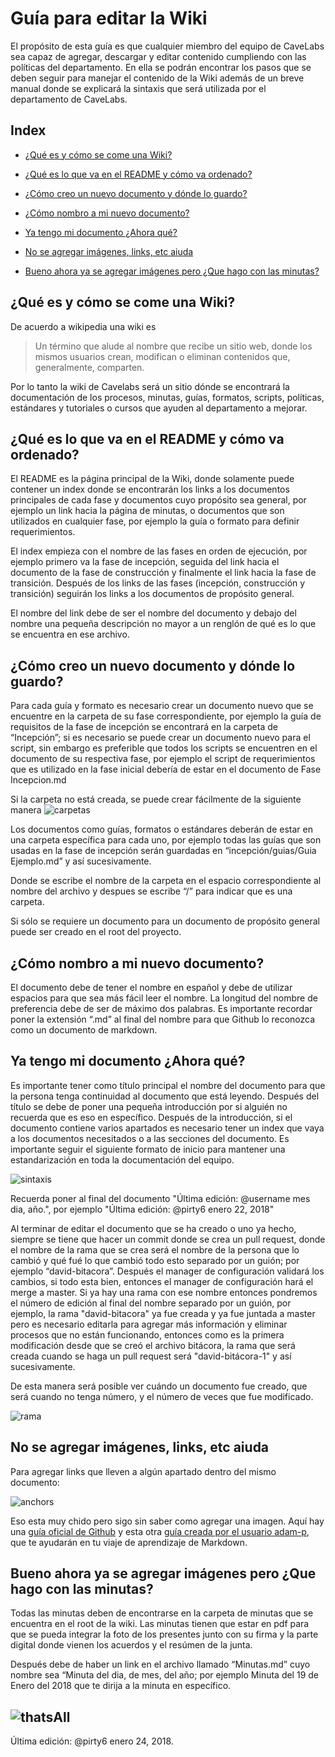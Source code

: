 # Guía para editar la Wiki
El propósito de esta guía es que cualquier miembro del equipo de CaveLabs sea capaz de agregar, descargar y editar contenido cumpliendo con las políticas del departamento. En ella se podrán encontrar los pasos que se deben seguir para manejar el contenido de la Wiki además de un breve manual donde se explicará la sintaxis que será utilizada por el departamento de CaveLabs.

## Index
* [¿Qué es y cómo se come una Wiki?](#Wiki)

* [¿Qué es lo que va en el README y cómo va ordenado?](#README)

* [¿Cómo creo un nuevo documento y dónde lo guardo?](#NuevoDocumento)

* [¿Cómo nombro a mi nuevo documento?](#Nombro)

* [Ya tengo mi documento ¿Ahora qué?](#DocumentoListo)

* [No se agregar imágenes, links, etc aiuda](#Imagenes)

* [Bueno ahora ya se agregar imágenes pero ¿Que hago con las minutas?](#Minutas)

<a id="Wiki"></a>
## ¿Qué es y cómo se come una Wiki?

De acuerdo a wikipedia una wiki es 
> Un término que alude al nombre que recibe un sitio web, donde los mismos usuarios crean, modifican o eliminan contenidos que, generalmente, comparten.

Por lo tanto la wiki de Cavelabs será un sitio dónde se encontrará la documentación de los procesos, minutas, guías, formatos, scripts, políticas, estándares y tutoriales o cursos que ayuden al departamento a mejorar.

<a id="README"></a> 
## ¿Qué es lo que va en el README y cómo va ordenado? 
El README es la página principal de la Wiki, donde solamente puede contener un index donde se encontrarán los links a los documentos principales de cada fase y documentos cuyo propósito sea general, por ejemplo un link hacia la página de minutas, o documentos que son utilizados en cualquier fase, por ejemplo la guía o formato para definir requerimientos.

El index empieza con el nombre de las fases en orden de ejecución, por ejemplo primero va la fase de incepción, seguida del link hacia el documento de la fase de construcción y finalmente el link hacia la fase de transición. Después de los links de las fases (incepción, construcción y transición) seguirán los links a los documentos de propósito general. 

El nombre del link debe de ser el nombre del documento y debajo del nombre una pequeña descripción no mayor a un renglón de qué es lo que se encuentra en ese archivo.

<a id="NuevoDocumento"></a> 
## ¿Cómo creo un nuevo documento y dónde lo guardo?
Para cada guía y formato es necesario crear un documento nuevo que se encuentre en la carpeta de su fase correspondiente, por ejemplo la guía de requisitos de la fase de incepción se encontrará en la carpeta de “Incepción”; si es necesario se puede crear un documento nuevo para el script, sin embargo es preferible que todos los scripts se encuentren en el documento de su respectiva fase, por ejemplo el script de requerimientos que es utilizado en la fase inicial debería de estar en el documento de Fase Incepcion.md

Si la carpeta no está creada, se puede crear fácilmente de la siguiente manera
![carpetas](https://i.stack.imgur.com/9Ifmj.gif)

Los documentos como guías, formatos o estándares deberán de estar en una carpeta específica para cada uno, por ejemplo todas las guías que son usadas en la fase de incepción serán guardadas en “incepción/guias/Guia Ejemplo.md” y así sucesivamente.

Donde se escribe el nombre de la carpeta en el espacio correspondiente al nombre del archivo y despues se escribe “/” para indicar que es una carpeta. 

Si sólo se requiere un documento para un documento de propósito general puede ser creado en el root del proyecto.

<a id="Nombro"></a> 
## ¿Cómo nombro a mi nuevo documento?
El documento debe de tener el nombre en español y debe de utilizar espacios para que sea más fácil leer el nombre. La longitud del nombre de preferencia debe de ser de máximo dos palabras. Es importante recordar poner la extensión “.md” al final del nombre para que Github lo reconozca como un documento de markdown.

<a id="DocumentoListo"></a> 
## Ya tengo mi documento ¿Ahora qué?
Es importante tener como título principal el nombre del documento para que la persona tenga continuidad al documento que está leyendo. Después del título se debe de poner una pequeña introducción por si alguién no recuerda que es eso en específico. Después de la introducción, si el documento contiene varios apartados es necesario tener un index que vaya a los documentos necesitados o a las secciones del documento. Es importante seguir el siguiente formato de inicio para mantener una estandarización en toda la documentación del equipo.

![sintaxis](https://image.prntscr.com/image/qWt7qq-ESa_Ky4r3YVCyhg.png)

Recuerda poner al final del documento "Última edición: @username mes dia, año.", por ejemplo "Última edición: @pirty6 enero 22, 2018"

Al terminar de editar el documento que se ha creado o uno ya hecho, siempre se tiene que hacer un commit donde se crea un pull request, donde el nombre de la rama que se crea será el nombre de la persona que lo cambió y qué fué lo que cambió todo esto separado por un guión; por ejemplo “david-bitacora”. Después el manager de configuración validará los cambios, si todo esta bien, entonces el manager de configuración hará el merge a master. Si ya hay una rama con ese nombre entonces pondremos el número de edición al final del nombre separado por un guión, por ejemplo, la rama "david-bitacora" ya fue creada y ya fue juntada a master pero es necesario editarla para agregar más información y eliminar procesos que no están funcionando, entonces como es la primera modificación desde que se creó el archivo bitácora, la rama que será creada cuando se haga un pull request será "david-bitácora-1" y así sucesivamente.

De esta manera será posible ver cuándo un documento fue creado, que será cuando no tenga número, y el número de veces que fue modificado.

![rama](https://image.prntscr.com/image/k-CINQVrTs2_iyL_lO_oAA.png)


<a id="Imagenes"></a> 
## No se agregar imágenes, links, etc aiuda 
Para agregar links que lleven a algún apartado dentro del mismo documento:

![anchors](https://image.prntscr.com/image/0aY45VJtQQaXv480psGp8g.png)

Eso esta muy chido pero sigo sin saber como agregar una imagen.
Aquí hay una [guía oficial de Github](https://guides.github.com/features/mastering-markdown/) y esta otra [guía creada por el usuario adam-p](https://github.com/adam-p/markdown-here/wiki/Markdown-Cheatsheet), que te ayudarán en tu viaje de aprendizaje de Markdown.

<a id="Minutas"></a>
## Bueno ahora ya se agregar imágenes pero ¿Que hago con las minutas?

Todas las minutas deben de encontrarse en la carpeta de minutas que se encuentra en el root de la wiki. Las minutas tienen que estar en pdf para que se pueda integrar la foto de los presentes junto con su firma y la parte digital donde vienen los acuerdos y el resúmen de la junta. 

Después debe de haber un link en el archivo llamado “Minutas.md” cuyo nombre sea “Minuta del dia, de mes, del año; por ejemplo Minuta del 19 de Enero del 2018 que te dirija a la minuta en específico.


![thatsAll](https://i.ytimg.com/vi/0FHEeG_uq5Y/maxresdefault.jpg)
---

Última edición: @pirty6 enero 24, 2018.
